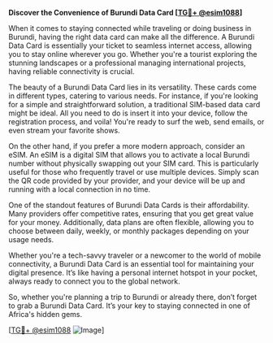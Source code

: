 **Discover the Convenience of Burundi Data Card [[TG💪+ @esim1088](https://t.me/s/esim1088)]**

When it comes to staying connected while traveling or doing business in Burundi, having the right data card can make all the difference. A Burundi Data Card is essentially your ticket to seamless internet access, allowing you to stay online wherever you go. Whether you're a tourist exploring the stunning landscapes or a professional managing international projects, having reliable connectivity is crucial.

The beauty of a Burundi Data Card lies in its versatility. These cards come in different types, catering to various needs. For instance, if you're looking for a simple and straightforward solution, a traditional SIM-based data card might be ideal. All you need to do is insert it into your device, follow the registration process, and voila! You're ready to surf the web, send emails, or even stream your favorite shows.

On the other hand, if you prefer a more modern approach, consider an eSIM. An eSIM is a digital SIM that allows you to activate a local Burundi number without physically swapping out your SIM card. This is particularly useful for those who frequently travel or use multiple devices. Simply scan the QR code provided by your provider, and your device will be up and running with a local connection in no time.

One of the standout features of Burundi Data Cards is their affordability. Many providers offer competitive rates, ensuring that you get great value for your money. Additionally, data plans are often flexible, allowing you to choose between daily, weekly, or monthly packages depending on your usage needs.

Whether you're a tech-savvy traveler or a newcomer to the world of mobile connectivity, a Burundi Data Card is an essential tool for maintaining your digital presence. It’s like having a personal internet hotspot in your pocket, always ready to connect you to the global network.

So, whether you're planning a trip to Burundi or already there, don’t forget to grab a Burundi Data Card. It’s your key to staying connected in one of Africa's hidden gems. 

[[TG💪+ @esim1088](https://t.me/s/esim1088) ![Image](https://i.postimg.cc/Y0z9fWf4/image.png)]